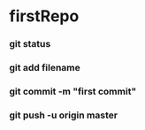 # firstRepo


### git status
### git add filename
### git commit -m "first commit"
### git push -u origin master
